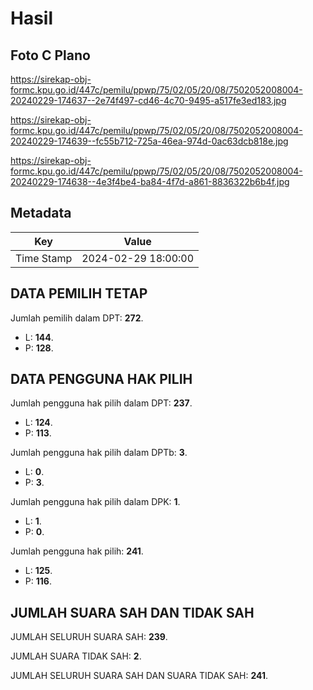 # Hasil

## Foto C Plano

https://sirekap-obj-formc.kpu.go.id/447c/pemilu/ppwp/75/02/05/20/08/7502052008004-20240229-174637--2e74f497-cd46-4c70-9495-a517fe3ed183.jpg

https://sirekap-obj-formc.kpu.go.id/447c/pemilu/ppwp/75/02/05/20/08/7502052008004-20240229-174639--fc55b712-725a-46ea-974d-0ac63dcb818e.jpg

https://sirekap-obj-formc.kpu.go.id/447c/pemilu/ppwp/75/02/05/20/08/7502052008004-20240229-174638--4e3f4be4-ba84-4f7d-a861-8836322b6b4f.jpg


## Metadata

| Key        | Value               |
| ---------- | ------------------- |
| Time Stamp | 2024-02-29 18:00:00 |


## DATA PEMILIH TETAP

Jumlah pemilih dalam DPT: **272**.
 * L: **144**.
 * P: **128**.

## DATA PENGGUNA HAK PILIH

Jumlah pengguna hak pilih dalam DPT: **237**.
 * L: **124**.
 * P: **113**.

Jumlah pengguna hak pilih dalam DPTb: **3**.
 * L: **0**.
 * P: **3**.

Jumlah pengguna hak pilih dalam DPK: **1**.
 * L: **1**.
 * P: **0**.

Jumlah pengguna hak pilih: **241**.
 * L: **125**.
 * P: **116**.

## JUMLAH SUARA SAH DAN TIDAK SAH

JUMLAH SELURUH SUARA SAH: **239**.

JUMLAH SUARA TIDAK SAH: **2**.

JUMLAH SELURUH SUARA SAH DAN SUARA TIDAK SAH: **241**.


